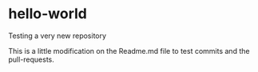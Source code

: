 # hello-world
Testing a very new repository

This is a little modification on the Readme.md file to test commits and the pull-requests.
